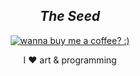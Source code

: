 <h2 align="center"><i>The Seed</i></h2>
<p align="center">  
  <a href="https://www.designbyhumans.com/shop/the-seed/1322465/?utm_source=ap_widget&amp;utm_medium=tools&amp;utm_campaign=equan">  
       <img src="https://cdn.designbyhumans.com/product_images/p/1322465.65.2d062S7YyNAAA-650x650-b-p.png" alt="wanna buy me a coffee? :)"/>
  </a>
</p>

<p align="center">I ❤️ art & programming</p>

